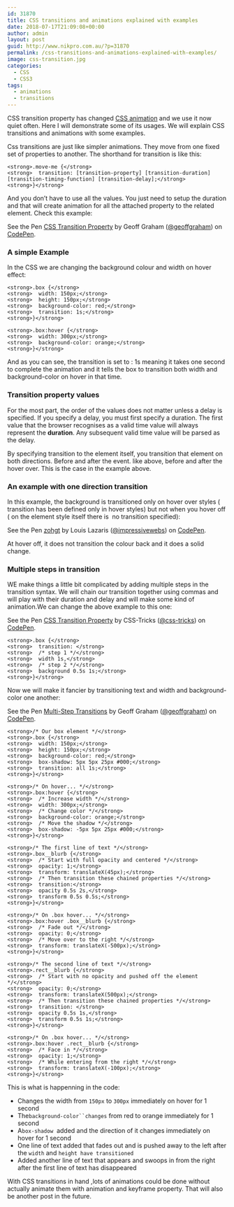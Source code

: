 ```yaml
---
id: 31870
title: CSS transitions and animations explained with examples
date: 2018-07-17T21:09:08+00:00
author: admin
layout: post
guid: http://www.nikpro.com.au/?p=31870
permalink: /css-transitions-and-animations-explained-with-examples/
image: css-transition.jpg
categories:
  - CSS
  - CSS3
tags:
  - animations
  - transitions
---
```

CSS transition property has changed [CSS animation](http://www.nikpro.com.au/how-to-build-a-simple-gallery-using-flexbox-and-javascript/) and we use it now quiet often. Here I will demonstrate some of its usages. We will explain CSS transitions and animations with some examples.

Css transitions are just like simpler animations. They move from one fixed set of properties to another. The shorthand for transition is like this:

`<strong>.move-me {</strong>`  
`<strong>  transition: [transition-property] [transition-duration] [transition-timing-function] [transition-delay];</strong>`  
`<strong>}</strong>`

And you don&#8217;t have to use all the values. You just need to setup the duration and that will create animation for all the attached property to the related element. Check this example:

<p class="codepen" data-height="350" data-theme-id="0" data-slug-hash="RrPopP" data-default-tab="css,result" data-user="geoffgraham" data-embed-version="2" data-pen-title="CSS Transition Property">
  See the Pen <a href="https://codepen.io/geoffgraham/pen/RrPopP/">CSS Transition Property</a> by Geoff Graham (<a href="https://codepen.io/geoffgraham">@geoffgraham</a>) on <a href="https://codepen.io">CodePen</a>.
</p>



### A simple Example

In the CSS we are changing the background colour and width on hover effect:

`<strong>.box {</strong>`  
`<strong>  width: 150px;</strong>`  
`<strong>  height: 150px;</strong>`  
`<strong>  background-color: red;</strong>`  
`<strong>  transition: 1s;</strong>`  
`<strong>}</strong>`

`<strong>.box:hover {</strong>`  
`<strong>  width: 300px;</strong>`  
`<strong>  background-color: orange;</strong>`  
`<strong>}</strong>`

And as you can see, the transition is set to : 1s meaning it takes one second to complete the animation and it tells the box to transition both width and background-color on hover in that time.

### Transition property values

For the most part, the order of the values does not matter unless a delay is specified. If you specify a delay, you must first specify a duration. The first value that the browser recognises as a valid time value will always represent the **duration**. Any subsequent valid time value will be parsed as the delay.

By specifying transition to the element itself, you transition that element on both directions. Before and after the event. like above, before and after the hover over. This is the case in the example above.

### An example with one direction transition

In this example, the background is transitioned only on hover over styles ( transition has been defined only in hover styles) but not when you hover off ( on the element style itself there is  no transition specified):

<p class="codepen" data-height="350" data-theme-id="0" data-slug-hash="zohgt" data-default-tab="css,result" data-user="impressivewebs" data-embed-version="2" data-pen-title="zohgt">
  See the Pen <a href="https://codepen.io/impressivewebs/pen/zohgt/">zohgt</a> by Louis Lazaris (<a href="https://codepen.io/impressivewebs">@impressivewebs</a>) on <a href="https://codepen.io">CodePen</a>.
</p>



At hover off, it does not transition the colour back and it does a solid change.

### Multiple steps in transition

WE make things a little bit complicated by adding multiple steps in the transition syntax. We will chain our transition together using commas and will play with their duration and delay and will make some kind of animation.We can change the above example to this one:

<p class="codepen" data-height="350" data-theme-id="0" data-slug-hash="mVJKgO" data-default-tab="css,result" data-user="css-tricks" data-embed-version="2" data-pen-title="CSS Transition Property">
  See the Pen <a href="https://codepen.io/team/css-tricks/pen/mVJKgO/">CSS Transition Property</a> by CSS-Tricks (<a href="https://codepen.io/css-tricks">@css-tricks</a>) on <a href="https://codepen.io">CodePen</a>.
</p>



`<strong>.box {</strong>`  
`<strong>  transition: </strong>`  
`<strong>  /* step 1 */</strong>`  
`<strong>  width 1s,</strong>`  
`<strong>  /* step 2 */</strong>`  
`<strong>  background 0.5s 1s;</strong>`  
`<strong>}</strong>`

Now we will make it fancier by transitioning text and width and background-color one another:

<p class="codepen" data-height="265" data-theme-id="0" data-slug-hash="dGoOMB" data-default-tab="css,result" data-user="geoffgraham" data-embed-version="2" data-pen-title="Multi-Step Transitions">
  See the Pen <a href="https://codepen.io/geoffgraham/pen/dGoOMB/">Multi-Step Transitions</a> by Geoff Graham (<a href="https://codepen.io/geoffgraham">@geoffgraham</a>) on <a href="https://codepen.io">CodePen</a>.
</p>



`<strong>/* Our box element */</strong>`  
`<strong>.box {</strong>`  
`<strong>  width: 150px;</strong>`  
`<strong>  height: 150px;</strong>`  
`<strong>  background-color: red;</strong>`  
`<strong>  box-shadow: 5px 5px 25px #000;</strong>`  
`<strong>  transition: all 1s;</strong>`  
`<strong>}</strong>`

`<strong>/* On hover... */</strong>`  
`<strong>.box:hover {</strong>`  
`<strong>  /* Increase width */</strong>`  
`<strong>  width: 300px;</strong>`  
`<strong>  /* Change color */</strong>`  
`<strong>  background-color: orange;</strong>`  
`<strong>  /* Move the shadow */</strong>`  
`<strong>  box-shadow: -5px 5px 25px #000;</strong>`  
`<strong>}</strong>`

`<strong>/* The first line of text */</strong>`  
`<strong>.box__blurb {</strong>`  
`<strong>  /* Start with full opacity and centered */</strong>`  
`<strong>  opacity: 1;</strong>`  
`<strong>  transform: translateX(45px);</strong>`  
`<strong>  /* Then transition these chained properties */</strong>`  
`<strong>  transition:</strong>`  
`<strong>  opacity 0.5s 2s,</strong>`  
`<strong>  transform 0.5s 0.5s;</strong>`  
`<strong>}</strong>`

`<strong>/* On .box hover... */</strong>`  
`<strong>.box:hover .box__blurb {</strong>`  
`<strong>  /* Fade out */</strong>`  
`<strong>  opacity: 0;</strong>`  
`<strong>  /* Move over to the right */</strong>`  
`<strong>  transform: translateX(-500px);</strong>`  
`<strong>}</strong>`

`<strong>/* The second line of text */</strong>`  
`<strong>.rect__blurb {</strong>`  
`<strong>  /* Start with no opacity and pushed off the element */</strong>`  
`<strong>  opacity: 0;</strong>`  
`<strong>  transform: translateX(500px);</strong>`  
`<strong>  /* Then transition these chained properties */</strong>`  
`<strong>  transition: </strong>`  
`<strong>  opacity 0.5s 1s,</strong>`  
`<strong>  transform 0.5s 1s;</strong>`  
`<strong>}</strong>`

`<strong>/* On .box hover... */</strong>`  
`<strong>.box:hover .rect__blurb {</strong>`  
`<strong>  /* Face in */</strong>`  
`<strong>  opacity: 1;</strong>`  
`<strong>  /* While entering from the right */</strong>`  
`<strong>  transform: translateX(-100px);</strong>`  
`<strong>}</strong>`

This is what is happenning in the code:

  * Changes the width from `150px` to `300px` immediately on hover for 1 second
  * The`background-color``changes` from red to orange immediately for 1 second
  * A`box-shadow`  added and the direction of it changes immediately on hover for 1 second
  * One line of text added that fades out and is pushed away to the left after the `width` and `height have transitioned`
  * Added another line of text that appears and swoops in from the right after the first line of text has disappeared

With CSS transitions in hand ,lots of animations could be done without actually animate them with animation and keyframe property. That will also be another post in the future.
